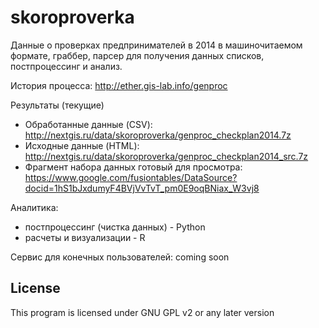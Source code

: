skoroproverka
===========

Данные о проверках предпринимателей в 2014 в машиночитаемом формате, граббер, парсер для получения данных списков, постпроцессинг и анализ.

История процесса: http://ether.gis-lab.info/genproc

Результаты (текущие)
  - Обработанные данные (CSV): http://nextgis.ru/data/skoroproverka/genproc_checkplan2014.7z
  - Исходные данные (HTML): http://nextgis.ru/data/skoroproverka/genproc_checkplan2014_src.7z
  - Фрагмент набора данных готовый для просмотра: https://www.google.com/fusiontables/DataSource?docid=1hS1bJxdumyF4BVjVvTvT_pm0E9oqBNiax_W3vj8

Аналитика:

 - постпроцессинг (чистка данных) - Python
 - расчеты и визуализации - R

Сервис для конечных пользователей:
coming soon

License
-------------
This program is licensed under GNU GPL v2 or any later version
